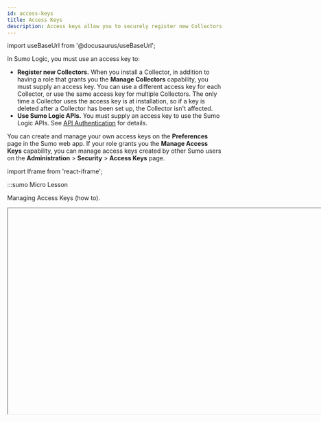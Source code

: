 ```yaml
---
id: access-keys
title: Access Keys
description: Access keys allow you to securely register new Collectors or access Sumo Logic APIs.
---
```

import useBaseUrl from '@docusaurus/useBaseUrl';

In Sumo Logic, you must use an access key to:

* **Register new Collectors.** When you install a Collector, in addition to having a role that grants you the **Manage Collectors** capability, you must supply an access key. You can use a different access key for each Collector, or use the same access key for multiple Collectors. The only time a Collector uses the access key is at installation, so if a key is deleted after a Collector has been set up, the Collector isn't affected.
* **Use Sumo Logic APIs.** You must supply an access key to use the Sumo Logic APIs. See [API Authentication](/docs/api/getting-started#authentication) for details.

You can create and manage your own access keys on the **Preferences** page in the Sumo web app. If your role grants you the **Manage Access Keys** capability, you can manage access keys created by other Sumo users on the **Administration** > **Security** > **Access Keys** page.

import Iframe from 'react-iframe';

:::sumo Micro Lesson

Managing Access Keys (how to).

<Iframe url="https://www.youtube.com/embed/1UY7vQiJwQ4?rel=0"
        width="854px"
        height="480px"
        id="myId"
        className="video-container"
        display="initial"
        position="relative"
        allow="accelerometer; autoplay=1; clipboard-write; encrypted-media; gyroscope; picture-in-picture"
        allowfullscreen
        />

:::


## Create your access key

### From the Preferences page

If you have the [**Create Access Keys** role capability](/docs/manage/users-roles/roles/role-capabilities#security), you can use the **Preferences** page to create access keys.

To create your own access keys:

1. In Sumo Logic, click your name in the left-nav and open the **Preferences** page.
1. In the **My Access Keys** section, click **+ Add Access Key**.<img src={useBaseUrl('/img/security/access-key-preferences-page-2.png')} alt="Add Access Key" width="1200"/>
1. The **Create a Sumo Logic Access Key** window appears.
<img src={useBaseUrl('/img/security/create-access-key.png')} alt="Create an Access Key" width="1200"/>
1. Enter a name for the access key in the **Name** field. If you don’t want to create an allowlist of domains from which the access key can be used to access Sumo APIs, go to step 7 below.
1. (Optional) In this step, you can define one or more domains that may use the access key to access Sumo APIs.
  :::note
  Enter a domain in the **Allowlisted CORS Domains** field and click **Add**. Enter the domains in the [Origin](https://developer.mozilla.org/en-US/docs/Web/HTTP/Headers/Origin) format described in Mozilla help. The URL pattern must include the HTTPS protocol and a domain name, a port is optional.
  :::
  <img src={useBaseUrl('/img/security/create-access-key-2.png')} alt="Add a domain for an access key" width="1200"/>
1. The window updates, and displays the domain you added.Repeat steps 5 and 6 to add additional domains to the allowlist.
1. Click **Create Key** to generate the key. 
1. The window displays the generated Access ID and Access Key. Copy both before clicking **Done**. After you press **Done**, you will not be able to recover the Access ID and Access Key.
<img src={useBaseUrl('/img/security/generated-access-key.png')} alt="Access key successfully created" width="600"/>

### CORS support

Sumo supports cross-origin resource sharing (CORS), a mechanism that uses additional HTTP headers to tell a browser to let a web application running at one origin (domain) have permission to access selected resources from a server at a different origin. 

When you create an access key, you can optionally define an allowlist of domains that may access Sumo APIs using that access key. 

Whether Sumo accepts or rejects an API request depends on whether it contains an ORIGIN header and the entries in the allowlist. 

Sumo rejects:

* Requests with an ORIGIN header but the allowlist is empty.
* Requests with an ORIGIN header that don't match any entry in the allowlist.

When Sumo rejects a request, it issues an httpErrorCode 403 error. The error key is "forbidden" and the error message is: `The request origin is not allowlisted to use this access key`.

Sumo accepts:

* Requests without an ORIGIN header. 
* Requests with an ORIGIN header that matches an entry in the allowlist.
* All OPTIONS requests.

When Sumo accepts a request, the response includes the ORIGIN header in
an Access-Control-Allow-Origin header.



## Edit, deactivate, or delete an access key

You can use the **Preferences** page to edit, activate, deactivate, and delete your access keys. 

When you mouse over an access key on the **Preferences** page, several controls appear. 
<img src={useBaseUrl('/img/security/my-access-keys1.png')} alt="My Access Keys" width="1200"/>

* **Edit**. The pencil icon opens up an **Edit Access Key** window where you can modify the allowlist for the access key.
* **Deactivate/Reactivate**. Depending on the current status of the key, there will be either a **Deactivate** or **Reactivate** link. If you deactivate an access key, Sumo Logic retains the key credentials but renders the key useless. By default, Sumo Logic will deactivate an Access Key if it has gone unused for more than 30 days, though the [Access Keys Deactivation policy](#access-keys-deactivation-policy) can be updated by a Sumo Logic administrator. You can reactivate a key at any time to begin using it again.
  :::note
  After an access key is deactivated, there can be a brief period of time during which a previous successful authentication remains cached and a subsequent API request using the deactivated key will succeed. This could occur if the access key was used to authenticate within 15 minutes prior to the key being deactivated.
  :::
* **Delete**. Use the trash can icon to permanently remove the access key. The key will no longer be usable for API calls. However, deleting a key used to register a Collector does not affect the Collector, as the only time a Collector uses the access key is at installation.

### Access Keys Deactivation policy

To enhance the security of your account, Sumo Logic will by default automatically deactivate any Access Keys that haven’t been used for over 30 days. Deactivating Access Keys that have gone unused ensures that forgotten keys cannot be later used to access your account. 

An Administrator can adjust the limit to the number of days (between 1 and 365) an Access Key can go unused before being automatically deactivated. To configure this option, you must be a Sumo Logic Administrator or have the **Manage organization settings** role capability. 

To configure the Access Keys Deactivation policy:
1. Go to **Administration > Security > Policies**.
1. Locate the **Access Keys Deactivation** policy setting. 
1. Enter a value from 1 to 365 in the **No. of Days** field.
   <img src={useBaseUrl('img/security/access-keys-deactivation.png')} alt="Access Keys Deactivation" width="600"/>


## Manage all users’ access keys on Access Keys page

If you have the [**Manage Access Keys** role capability](/docs/manage/users-roles/roles/role-capabilities#security), you can manage access keys created by other Sumo Logic users in your organization: you can edit, deactivate, and delete any access key. You can use the **Access Keys** page to create and edit your own access keys. 

### Generate an access key 

1. Go to **Administration** > **Security** > **Access Keys**.
<img src={useBaseUrl('/img/security/access-key-security-page.png')} alt="Add Access Key" width="900"/>
1. At the top right of the table, click **+ Add Access Key**.
1. Follow the steps to create your own access keys [from the Preferences page](#from-the-preferences-page) above, starting with step 3.

### Edit, deactivate, or delete an access key

The **Security** > **Access Keys** page lists all access keys in your account. 

When you mouse over an access key, a three-dot more options menu appears, with three options.
<img src={useBaseUrl('img/security/access-key-three-dot.png')} alt="Edit access key" width="900"/>

* **Edit**. Opens up an **Edit Access Key** window where you can modify the allowlist for the access key.
* **Deactivate/Reactivate**. Depending on the current status of the key, there will be either a **Deactivate** or **Reactivate** option. If you deactivate an access key, Sumo retains the key credentials but renders the key useless. You can reactivate a key at any time to begin using it again. 
* **Delete**. Use the trash can icon to permanently remove the access key. The key will no longer be usable for API calls. However, deleting a key used to register a Collector has no effect on the Collector, as the only time a Collector uses the access key is at installation.
